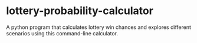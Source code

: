 # lottery-probability-calculator
A python program that calculates lottery win chances and explores different scenarios using this command-line calculator.
